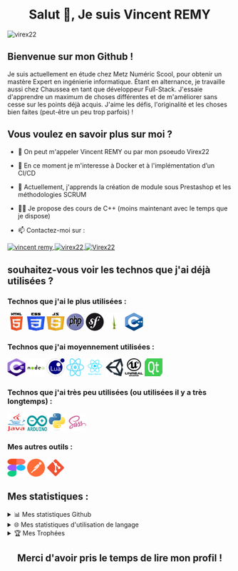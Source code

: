 <h1 align="center">
Salut 👋, Je suis Vincent REMY
</h1>
<img src="https://komarev.com/ghpvc/?username=virex22&label=Profile%20views&color=0e75b6&style=flat" alt="virex22" />

## Bienvenue sur mon Github !

Je suis actuellement en étude chez Metz Numéric Scool, pour obtenir un mastère Expert en ingénierie informatique. Étant en alternance, je travaille aussi chez Chaussea en tant que développeur Full-Stack.
J'essaie d'apprendre un maximum de choses différentes et de m'améliorer sans cesse sur les points déjà acquis.
J'aime les défis, l'originalité et les choses bien faites (peut-être un peu trop parfois) !

## Vous voulez en savoir plus sur moi ?

- 👋 On peut m'appeler Vincent REMY ou par mon psoeudo Virex22

- 👀 En ce moment je m'interesse à Docker et à l'implémentation d’un CI/CD

- 🌱 Actuellement, j'apprends la création de module sous Prestashop et les méthodologies SCRUM

- 👨‍🏫 Je propose des cours de C++ (moins maintenant avec le temps que je dispose)

- 📫 Contactez-moi sur :

<a href="https://www.linkedin.com/in/vincent-remy2/" target="blank">
    <img align="center" src="https://raw.githubusercontent.com/rahuldkjain/github-profile-readme-generator/master/src/images/icons/Social/linked-in-alt.svg" alt="vincent remy" height="30" width="40" />
</a>
<a href="https://www.youtube.com/channel/UCA5GNHsUW0LybjZjlDiOWPQ" target="blank">
    <img align="center" src="https://raw.githubusercontent.com/rahuldkjain/github-profile-readme-generator/master/src/images/icons/Social/youtube.svg" alt="virex22" height="30" width="40" />
</a>
<a href="https://discord.gg/D96cKg3" target="blank">
    <img align="center" src="https://raw.githubusercontent.com/rahuldkjain/github-profile-readme-generator/master/src/images/icons/Social/discord.svg" alt="Virex22" height="30" width="40" />
</a>

## souhaitez-vous voir les technos que j'ai déjà utilisées ?
 
### Technos que j'ai le plus utilisées :
<div>
  <img src="img/html5.svg" alt="php" width="40" height="40"/>
  <img src="img/css3.svg" alt="php" width="40" height="40"/>
  <img src="img/js.svg" alt="php" width="40" height="40"/>
  <img src="img/php.svg" alt="php" width="40" height="40"/>
  <img src="img/symfony.svg" alt="php" width="40" height="40"/>
  <img src="img/twig.svg" alt="php" width="40" height="40"/>
  <img src="img/cpp.svg" alt="php" width="40" height="40"/>
</div>

### Technos que j'ai moyennement utilisées :

<div>
  <img src="img/cs.svg" alt="php" width="40" height="40"/>
  <img src="img/nodejs.svg" alt="php" width="40" height="40"/>
  <img src="img/lua.svg" alt="php" width="40" height="40"/>
  <img src="img/react.svg" alt="php" width="40" height="40"/>
  <img src="img/reactnative.svg" alt="php" width="40" height="40"/>
  <img src="img/unity.svg" alt="php" width="40" height="40"/>
  <img src="img/unreal.svg" alt="php" width="40" height="40"/>
  <img src="img/qt.svg" alt="php" width="40" height="40"/>
</div>

### Technos que j'ai très peu utilisées (ou utilisées il y a très longtemps) :

<div>
  <img src="img/java.svg" alt="php" width="40" height="40"/>
  <img src="img/arduino.svg" alt="php" width="45" height="35"/>
  <img src="img/python.svg" alt="php" width="40" height="40"/>
  <img src="img/sass.svg" alt="php" width="40" height="40"/>
</div>

### Mes autres outils :
<div>
  <img src="img/figma.svg" alt="php" width="40" height="40"/>
  <img src="img/postman.svg" alt="php" width="40" height="40"/>
  <img src="img/git.svg" alt="php" width="40" height="40"/>
</div>

## Mes statistiques :

<details>
  <summary>📊 Mes statistiques Github</summary>
  <br/>
  <img src="https://github-readme-stats.vercel.app/api?username=virex22&show_icons=true&theme=gotham" alt="virex22" />
</details>

<details>
  <summary>🌐 Mes statistiques d'utilisation de langage</summary>
  <br/>
  <img src="https://github-readme-stats.vercel.app/api/top-langs/?username=virex22&layout=compact&theme=gotham" alt="virex22" />
</details>

<details>
  <summary>🏆 Mes Trophées</summary>
    <br/>
    <img src="https://github-profile-trophy.vercel.app/?username=virex22&theme=onedark" alt="virex22" />
</details>


<h2 align="center"> Merci d'avoir pris le temps de lire mon profil ! </h2>
